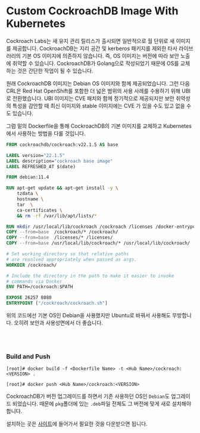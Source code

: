 # Custom CockroachDB Image With Kubernetes

Cockroach Labs는 새 유지 관리 릴리스가 출시되면 일반적으로 월 단위로 새 이미지를 제공합니다. CockroachDB는 지리 공간 및 kerberos 패키지를 
제외한 타사 라이브러리의 기본 OS 이미지에 의존하지 않습니다. 즉, OS 이미지는 버전에 따라 보안 노출에 취약할 수 있습니다. CockroachDB가 Golang으로 
작성되었기 때문에 OS를 교체하는 것은 간단한 작업이 될 수 있습니다.

원래 CockroachDB 이미지는 Debian OS 이미지와 함께 제공되었습니다. 그런 다음 CRL은 Red Hat OpenShift를 포함한 더 넓은 범위의 사용 사례를 
수용하기 위해 UBI로 전환했습니다. UBI 이미지는 CVE 패치와 함께 정기적으로 제공되지만 보안 취약성의 특성을 감안할 때 최신 이미지와 stable 이미지에는 
CVE 가 있을 수도 있고 없을 수도 있습니다. 

그럼 밑의 Dockerfile을 통해 CockroachDB의 기본 이미지를 교체하고 Kubernetes에서 사용하는 방법을 다룰 것입니다.

```dockerfile
FROM cockroachdb/cockroach:v22.1.5 AS base

LABEL version="22.1.5"
LABEL description="cockroach base image"
LABEL REFRESHED_AT $(date)

FROM debian:11.4

RUN apt-get update && apt-get install -y \
    tzdata \
    hostname \
    tar  \
    ca-certificates \
    && rm -rf /var/lib/apt/lists/*

RUN mkdir /usr/local/lib/cockroach /cockroach /licenses /docker-entrypoint-initdb.d
COPY --from=base  /cockroach/* /cockroach/
COPY --from=base  /licenses/* /licenses/
COPY --from=base /usr/local/lib/cockroach/* /usr/local/lib/cockroach/

# Set working directory so that relative paths
# are resolved appropriately when passed as args.
WORKDIR /cockroach/

# Include the directory in the path to make it easier to invoke
# commands via Docker
ENV PATH=/cockroach:$PATH

EXPOSE 26257 8080
ENTRYPOINT ["/cockroach/cockroach.sh"]
```
위의 코드에선 기본 OS인 Debian을 사용했지만 Ubuntu로 바꿔서 사용해도 무방합니다. 오히려 보안과 사용성면에서 더 좋습니다.

<br>
<br>

### Build and Push

```
[root]# docker build -f <Dockerfile Name> -t <Hub Name>/cockroach:<VERSION> .

[root]# docker push <Hub Name>/cockroach:<VERSION>
```

CockroachDB가 버전 업그레이드를 하면서 기존 사용하던 OS인 `Debian`도 업그레이드 되었습니다. 때문에 `pkg`폴더에 있는 `.deb`파일 전체도 그 버전에 맞게
새로 설치해야합니다.

설치하는 곳은 [사이트](https://pkgs.org/)에 들어가서 필요한 것을 다운받으면 됩니다.